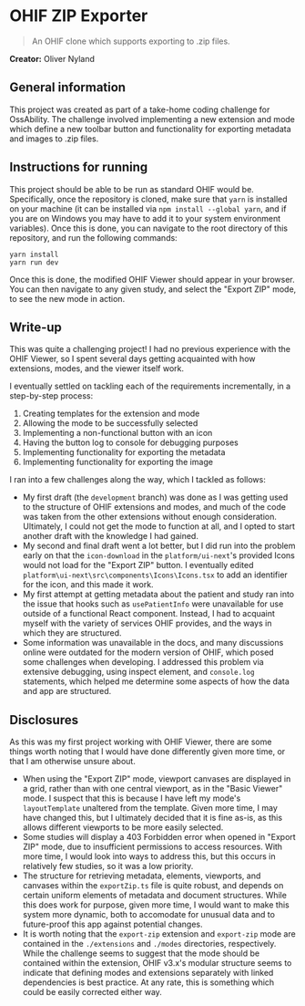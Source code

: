 # OHIF ZIP Exporter
> An OHIF clone which supports exporting to .zip files.

**Creator:** Oliver Nyland

## General information
This project was created as part of a take-home coding challenge for OssAbility. The challenge involved implementing a new extension and mode which define a new toolbar button and functionality for exporting metadata and images to .zip files.

## Instructions for running
This project should be able to be run as standard OHIF would be. Specifically, once the repository is cloned, make sure that `yarn` is installed on your machine (it can be installed via `npm install --global yarn`, and if you are on Windows you may have to add it to your system environment variables). Once this is done, you can navigate to the root directory of this repository, and run the following commands:

```
yarn install
yarn run dev
```

Once this is done, the modified OHIF Viewer should appear in your browser. You can then navigate to any given study, and select the "Export ZIP" mode, to see the new mode in action.

## Write-up
This was quite a challenging project! I had no previous experience with the OHIF Viewer, so I spent several days getting acquainted with how extensions, modes, and the viewer itself work.

I eventually settled on tackling each of the requirements incrementally, in a step-by-step process:
1. Creating templates for the extension and mode
2. Allowing the mode to be successfully selected
3. Implementing a non-functional button with an icon
4. Having the button log to console for debugging purposes
5. Implementing functionality for exporting the metadata
6. Implementing functionality for exporting the image

I ran into a few challenges along the way, which I tackled as follows:
* My first draft (the `development` branch) was done as I was getting used to the structure of OHIF extensions and modes, and much of the code was taken from the other extensions without enough consideration. Ultimately, I could not get the mode to function at all, and I opted to start another draft with the knowledge I had gained.
* My second and final draft went a lot better, but I did run into the problem early on that the `icon-download` in the `platform/ui-next`'s provided Icons would not load for the "Export ZIP" button. I eventually edited `platform\ui-next\src\components\Icons\Icons.tsx` to add an identifier for the icon, and this made it work.
* My first attempt at getting metadata about the patient and study ran into the issue that hooks such as `usePatientInfo` were unavailable for use outside of a functional React component. Instead, I had to acquaint myself with the variety of services OHIF provides, and the ways in which they are structured.
* Some information was unavailable in the docs, and many discussions online were outdated for the modern version of OHIF, which posed some challenges when developing. I addressed this problem via extensive debugging, using inspect element, and `console.log` statements, which helped me determine some aspects of how the data and app are structured.

## Disclosures
As this was my first project working with OHIF Viewer, there are some things worth noting that I would have done differently given more time, or that I am otherwise unsure about.

* When using the "Export ZIP" mode, viewport canvases are displayed in a grid, rather than with one central viewport, as in the "Basic Viewer" mode. I suspect that this is because I have left my mode's `layoutTemplate` unaltered from the template. Given more time, I may have changed this, but I ultimately decided that it is fine as-is, as this allows different viewports to be more easily selected.
* Some studies will display a 403 Forbidden error when opened in "Export ZIP" mode, due to insufficient permissions to access resources. With more time, I would look into ways to address this, but this occurs in relatively few studies, so it was a low priority.
* The structure for retrieving metadata, elements, viewports, and canvases within the `exportZip.ts` file is quite robust, and depends on certain uniform elements of metadata and document structures. While this does work for purpose, given more time, I would want to make this system more dynamic, both to accomodate for unusual data and to future-proof this app against potential changes.
* It is worth noting that the `export-zip` extension and `export-zip` mode are contained in the `./extensions` and `./modes` directories, respectively. While the challenge seems to suggest that the mode should be contained within the extension, OHIF v3.x's modular structure seems to indicate that defining modes and extensions separately with linked dependencies is best practice. At any rate, this is something which could be easily corrected either way.
